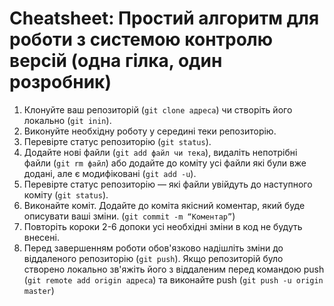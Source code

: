 # Cheatsheet: Простий алгоритм для роботи з системою контролю версій (одна гілка, один розробник)

1. Клонуйте ваш репозиторій (```git clone адреса```) чи створіть його локально (```git inin```).
2. Виконуйте необхідну роботу у середині теки репозиторію.
3. Перевірте статус репозиторію (```git status```).
4. Додайте нові файли (```git add файл чи тека```), видаліть непотрібні файли (```git rm файл```) або додайте до коміту усі файли які були вже додані, але є модифіковані (```git add -u```).
5. Перевірте статус репозиторію — які файли увійдуть до наступного коміту (```git status```).
6. Виконайте коміт. Додайте до коміта якісний коментар, який буде описувати ваші зміни. (```git commit -m “Коментар”```)
7. Повторіть короки 2-6 допоки усі необхідні зміни в код не будуть внесені.
8. Перед завершенням роботи обов'язково надішліть зміни до віддаленого репозиторію (```git push```). Якщо репозиторій було створено локально зв'яжіть його з віддаленим перед командою push (```git remote add origin адреса```) та виконайте push (```git push -u origin master```)